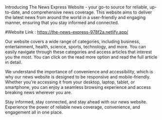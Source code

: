 Introducing The News Express Website - your go-to source for reliable, up-to-date, and comprehensive news coverage. This website aims to deliver the latest news from around the world in a user-friendly and engaging manner, ensuring that you stay informed and connected.

#Website Link : https://the-news-express-978f2a.netlify.app/

Our website covers a wide range of categories, including business, entertainment, health, science, sports, technology, and more. You can easily navigate through these categories and access articles that interest you the most. You can click on the read more option and read the full article in detail.


We understand the importance of convenience and accessibility, which is why our news website is designed to be responsive and mobile-friendly. Whether you're accessing it from your desktop, laptop, tablet, or smartphone, you can enjoy a seamless browsing experience and access breaking news wherever you are.



Stay informed, stay connected, and stay ahead with our news website. Experience the power of reliable news coverage, convenience, and engagement all in one place.
